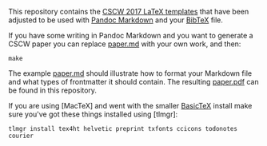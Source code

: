 This repository contains the [CSCW 2017 LaTeX templates] that have been adjusted
to be used with [Pandoc Markdown] and your [BibTeX] file.

If you have some writing in Pandoc Markdown and you want to generate a CSCW
paper you can replace [paper.md] with your own work, and then:

    make

The example [paper.md] should illustrate how to format your Markdown file and 
what types of frontmatter it should contain. The resulting [paper.pdf] can
be found in this repository.

If you are using [MacTeX] and went with the smaller [BasicTeX] install make 
sure you've got these things installed using [tlmgr]:

    tlmgr install tex4ht helvetic preprint txfonts ccicons todonotes courier

[CSCW 2017 LaTeX templates]: https://cscw.acm.org/2017/submit/sigchi-latex-proceedings.tar.gz
[Pandoc Markdown]: http://pandoc.org/README.html#pandocs-markdown
[BibTeX]: https://en.wikipedia.org/wiki/BibTeX
[paper.md]: https://raw.githubusercontent.com/edsu/cscw-pandoc/master/paper.md
[paper.pdf]: https://github.com/edsu/cscw-pandoc/blob/master/paper.pdf
[tlmg]: https://www.tug.org/texlive/tlmgr.html
[MaxTeX]: https://tug.org/mactex/
[BasicTeX]: http://www.tug.org/mactex/morepackages.html
